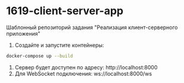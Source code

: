 # 1619-client-server-app

Шаблонный репозиторий задания "Реализация клиент-серверного приложения"

1. Создайте и запустите контейнеры:

```bash
docker-compose up --build
```

1. Сервер будет доступен по адресу: http://localhost:8000
2. Для WebSocket подключения: ws://localhost:8000/ws